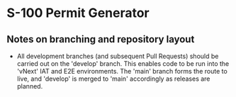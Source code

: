 # S-100 Permit Generator

## Notes on branching and repository layout

* All development branches (and subsequent Pull Requests) should be carried out on the 'develop' branch. This enables code to be run into the 'vNext' IAT and E2E environments. The 'main' branch forms the route to live, and 'develop' is merged to 'main' accordingly as releases are planned.

